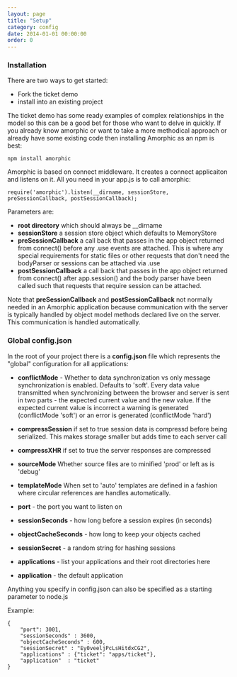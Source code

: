 ```yaml
---
layout: page
title: "Setup"
category: config
date: 2014-01-01 00:00:00
order: 0
---
```



### Installation

There are two ways to get started:

* Fork the ticket demo
* install into an existing project

The ticket demo has some ready examples of complex relationships in the model so this can be a good bet for those who want to delve in quickly.  If you already know amorphic or want to take a more methodical approach or already have some existing code then installing Amorphic as an npm is best:

    npm install amorphic

Amorphic is based on connect middleware. It creates a connect applicaiton and listens on it.  All you need in your app.js is to call amorphic:
 
    require('amorphic').listen(__dirname, sessionStore, preSessionCallback, postSessionCallback);
    
Parameters are:

* **root directory** which should always be __dirname
* **sessionStore** a session store object which defaults to MemoryStore
* **preSessionCallback** a call back that passes in the app object returned from connect() before any .use events are attached.  This is where any special requirements for static files or other requests that don't need the bodyParser or sessions can be attached via .use
* **postSessionCallback** a call back that passes in the app object returned from connect() after app.session() and the body parser have been called such that requests that require session can be attached.

Note that **preSessionCallback** and **postSessionCallback** not normally needed in an Amorphic application because communication with the server is typically handled by object model methods declared live on the server.  This communication is handled automatically.

### Global config.json

In the root of your project there is a **config.json** file which represents the "global" configuration for all applications:

* **conflictMode** - Whether to data synchronization vs only message synchronization is enabled.  Defaults to 'soft'.  Every data value transmitted when synchronizing between the browser and server is sent in two parts - the expected current value and the new value.  If the expected current value is incorrect a warning is generated (conflictMode 'soft') or an error is generated (conflictMode 'hard')

* **compressSession** if set to true session data is compressd before being serialized.  This makes storage smaller but adds time to each server call

* **compressXHR** if set to true the server responses are compressed

* **sourceMode** Whether source files are to minified 'prod' or left as is 'debug'

* **templateMode** When set to 'auto' templates are defined in a fashion where circular references are handles automatically.

* **port** - the port you want to listen on

* **sessionSeconds** - how long before a session expires (in seconds)

* **objectCacheSeconds** - how long to keep your objects cached

* **sessionSecret** - a random string for hashing sessions

* **applications** - list your applications and their root directories here

* **application** - the default application

Anything you specify in config.json can also be specified as a starting parameter to node.js


Example:

    {
        "port": 3001,
        "sessionSeconds" : 3600,
        "objectCacheSeconds" : 600,
        "sessionSecret" : "Ey0veeljPcLsHitdxCG2",
        "applications" : {"ticket": "apps/ticket"},
        "application"  : "ticket"
    }

